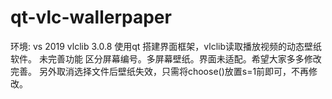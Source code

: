 # qt-vlc-wallerpaper
环境: vs 2019 vlclib 3.0.8
使用qt 搭建界面框架，vlclib读取播放视频的动态壁纸软件。
未完善功能 区分屏幕编号。多屏幕壁纸。界面未适配。希望大家多多修改完善。
另外取消选择文件后壁纸失效，只需将choose()放置s=1前即可，不再修改。
